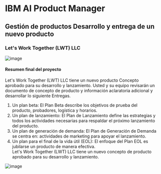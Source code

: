 # IBM AI Product Manager
## Gestión de productos Desarrollo y entrega de un nuevo producto
 
### Let's Work Together (LWT) LLC 
![image](https://github.com/user-attachments/assets/6b93918f-6f53-4b04-bd43-e2f772349473)

#### Resumen final del proyecto  
Let's Work Together (LWT) LLC tiene un nuevo producto Concepto aprobado para su desarrollo y 
lanzamiento. Usted y su equipo revisarán un documento de concepto de producto y 
información aclaratoria adicional y desarrollar lo siguiente Entregas.  
1. Un plan beta: El Plan Beta describe los objetivos de prueba del producto, probadores, 
logística y horarios.  
2. Un plan de lanzamiento: El Plan de Lanzamiento define las estrategias y todos los 
actividades necesarias para respaldar el próximo lanzamiento del producto.  
3. Un plan de generación de demanda: El Plan de Generación de Demanda se centra en: 
actividades de marketing para apoyar el lanzamiento.  
4. Un plan para el final de la vida útil (EOL): El enfoque del Plan EOL es jubilarse un 
producto de manera efectiva.  
Let's Work Together (LWT) LLC tiene un nuevo concepto de producto aprobado para su 
desarrollo y lanzamiento.

![image](https://github.com/user-attachments/assets/46c8f090-b106-4643-bfac-06129b68b4b0)

